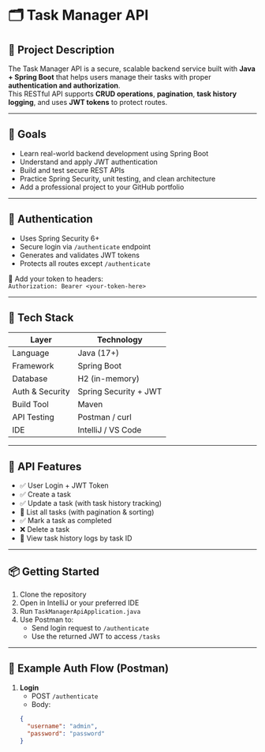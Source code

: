 # 🗂️ Task Manager API

## 📌 Project Description
The Task Manager API is a secure, scalable backend service built with **Java + Spring Boot** that helps users manage their tasks with proper **authentication and authorization**.  
This RESTful API supports **CRUD operations**, **pagination**, **task history logging**, and uses **JWT tokens** to protect routes.

---

## 🎯 Goals
- Learn real-world backend development using Spring Boot
- Understand and apply JWT authentication
- Build and test secure REST APIs
- Practice Spring Security, unit testing, and clean architecture
- Add a professional project to your GitHub portfolio

---

## 🔐 Authentication
- Uses Spring Security 6+
- Secure login via `/authenticate` endpoint
- Generates and validates JWT tokens
- Protects all routes except `/authenticate`

🧾 Add your token to headers:  
`Authorization: Bearer <your-token-here>`

---

## 🔧 Tech Stack

| Layer            | Technology             |
|------------------|------------------------|
| Language         | Java (17+)             |
| Framework        | Spring Boot            |
| Database         | H2 (in-memory)         |
| Auth & Security  | Spring Security + JWT  |
| Build Tool       | Maven                  |
| API Testing      | Postman / curl         |
| IDE              | IntelliJ / VS Code     |

---

## 🚀 API Features
- ✅ User Login + JWT Token
- ✅ Create a task
- ✅ Update a task (with task history tracking)
- 📃 List all tasks (with pagination & sorting)
- ✅ Mark a task as completed
- ❌ Delete a task
- 📜 View task history logs by task ID

---

## 📦 Getting Started
1. Clone the repository
2. Open in IntelliJ or your preferred IDE
3. Run `TaskManagerApiApplication.java`
4. Use Postman to:
    - Send login request to `/authenticate`
    - Use the returned JWT to access `/tasks`

---

## 🔐 Example Auth Flow (Postman)
1. **Login**
    - POST `/authenticate`
    - Body:
   ```json
   {
     "username": "admin",
     "password": "password"
   }
